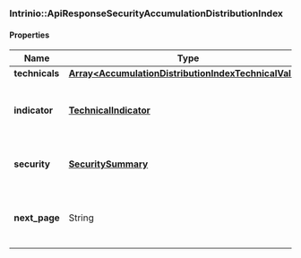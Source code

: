 

[//]: # (CLASS:Intrinio::ApiResponseSecurityAccumulationDistributionIndex)

[//]: # (KIND:object)

### Intrinio::ApiResponseSecurityAccumulationDistributionIndex

#### Properties

[//]: # (START_DEFINITION)

Name | Type | Description
------------ | ------------- | -------------
**technicals** | [**Array&lt;AccumulationDistributionIndexTechnicalValue&gt;**](AccumulationDistributionIndexTechnicalValue.md) |  &nbsp;
**indicator** | [**TechnicalIndicator**](TechnicalIndicator.md) | The name and symbol of the technical indicator &nbsp;
**security** | [**SecuritySummary**](SecuritySummary.md) | The Security of the Stock Price &nbsp;
**next_page** | String | The token required to request the next page of the data &nbsp;

[//]: # (END_DEFINITION)


[//]: # (CONTAINED_CLASS:Intrinio::AccumulationDistributionIndexTechnicalValue)


[//]: # (CONTAINED_CLASS:Intrinio::TechnicalIndicator)


[//]: # (CONTAINED_CLASS:Intrinio::SecuritySummary)




